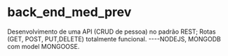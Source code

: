 # back_end_med_prev
Desenvolvimento de uma API (CRUD de pessoa) no padrão REST; Rotas (GET, POST, PUT,DELETE) totalmente funcional. ----NODEJS, MONGODB com model MONGOOSE.
